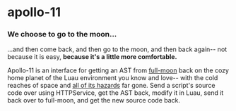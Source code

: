# apollo-11

### We choose to go to the moon...
...and then come back, and then go to the moon, and then back again-- not because it is easy, **because it's a little more comfortable.**

Apollo-11 is an interface for getting an AST from [full-moon](https://github.com/Kampfkarren/full-moon) back on the cozy home planet of the Luau environment you know and love-- with the cold reaches of space and [all of its hazards](https://doc.rust-lang.org/1.8.0/book/references-and-borrowing.html) far gone.
Send a script's source code over using HTTPService, get the AST back, modify it in Luau, send it back over to full-moon, and get the new source code back. 

